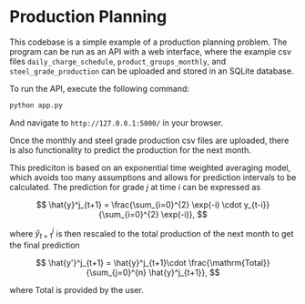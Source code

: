 # Production Planning

This codebase is a simple example of a production planning problem. The program
can be run as an API with a web interface, where the example csv files
`daily_charge_schedule`, `product_groups_monthly`, and `steel_grade_production`
can be uploaded and stored in an SQLite database.

To run the API, execute the following command:

```bash
python app.py
```
And navigate to `http://127.0.0.1:5000/` in your browser.

Once the monthly and steel grade production csv files are uploaded, there is
also functionality to predict the production for the next month.

This prediciton is based on an exponential time weighted averaging model, which
avoids too many assumptions and allows for prediction intervals to be
calculated. The prediction for grade $j$ at time $i$ can be expressed as

$$
\hat{y}^j_{t+1} = \frac{\sum_{i=0}^{2} \exp(-i) \cdot y_{t-i}}{\sum_{i=0}^{2}
\exp(-i)},
$$

where $\hat{y}^j_{t+1}$ is then rescaled to the total production of the next
month to get the final prediction

$$
\hat{y'}^j_{t+1} = \hat{y}^j_{t+1}\cdot \frac{\mathrm{Total}}{\sum_{j=0}^{n} \hat{y}^j_{t+1}},
$$

where Total is provided by the user.
